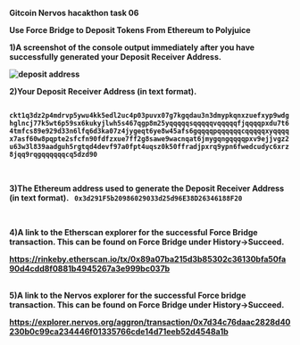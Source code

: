 <b>Gitcoin Nervos hacakthon task 06

Use Force Bridge to Deposit Tokens From Ethereum to Polyjuice 




1)A screenshot of the console output immediately after you have successfully generated your Deposit Receiver Address.

![deposit address](https://github.com/tharunrai14/nervos-hackathon/blob/main/task06/depositadrress.jpg)
</br>

2)Your Deposit Receiver Address (in text format).

<code>
ckt1q3dz2p4mdrvp5ywu4kk5edl2uc4p03puvx07g7kgqdau3n3dmypkqnxzuefxyp9wdghglncj77k5wt6p59sx6kukyjlwh5s467qgp8m25yqqqqqsqqqqqvqqqqqfjqqqqpxdu7t64tmfcs89e929d33n6lfq6d3ka07z4jygeqt6ye8w45afs6gqqqqpqqqqqqcqqqqqxyqqqqx7asf60w8pqpte2sfcfn90fdfzxue7ff2g8sawe9wacnqat6jmygqngqqqqpxv9ejjvgz2u63w3l839aadguh5rgtqd4devf97a0fpt4uqsz0k50ffradjpxrq9ypn6fwedcudyc6xrz8jqq9rqgqqqqqqcq5dzd90

</code>
</br>

3)The Ethereum address used to generate the Deposit Receiver Address (in text format).
<code>
0x3d291F5b20986029033d25d96E38D26346188F20
</code>

</br>


4)A link to the Etherscan explorer for the successful Force Bridge transaction. This can be found on Force Bridge under History→Succeed.

https://rinkeby.etherscan.io/tx/0x89a07ba215d3b85302c36130bfa50fa90d4cdd8f0881b4945267a3e999bc037b

</br>
5)A link to the Nervos explorer for the successful Force bridge transaction. This can be found on Force Bridge under History→Succeed.


https://explorer.nervos.org/aggron/transaction/0x7d34c76daac2828d40230b0c99ca234446f01335766cde14d71eeb52d4548a1b





</b>
